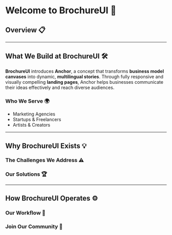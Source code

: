 # Welcome to BrochureUI 🌟

## Overview 📋

---

## What We Build at BrochureUI 🛠️

**BrochureUI** introduces **Anchor**, a concept that transforms **business model canvases** into dynamic, **multilingual stories**. Through fully responsive and visually compelling **landing pages**, Anchor helps businesses communicate their ideas effectively and reach diverse audiences.  

### Who We Serve 🌍

- Marketing Agencies
- Startups & Freelancers
- Artists & Creators

---

## Why BrochureUI Exists 💡

### The Challenges We Address ⚠️

### Our Solutions 🏆

---

## How BrochureUI Operates ⚙️

### Our Workflow 🔄

### Join Our Community 🤝
